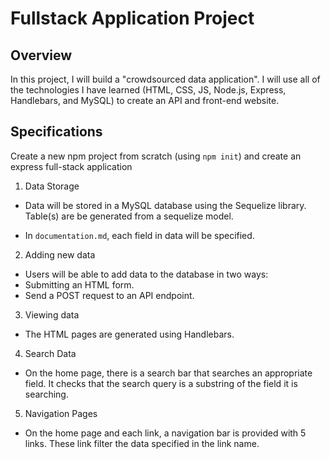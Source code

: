 # Fullstack Application Project

## Overview

In this project, I will build a "crowdsourced data application". I will use all of the technologies I have learned (HTML, CSS, JS, Node.js, Express, Handlebars, and MySQL) to create an API and front-end website.


## Specifications

Create a new npm project from scratch (using `npm init`) and create an express full-stack application


1. Data Storage
- Data will be stored in a MySQL database using the Sequelize library. Table(s) are be generated from a sequelize model. 

- In `documentation.md`, each field in data will be specified.

2. Adding new data
- Users will be able to add data to the database in two ways:
- Submitting an HTML form.
- Send a POST request to an API endpoint.

3. Viewing data
- The HTML pages are generated using Handlebars.

4. Search Data
- On the home page, there is a search bar that searches an appropriate field. It checks that the search query is a substring of the field it is searching.

5. Navigation Pages
- On the home page and each link, a navigation bar is provided with 5 links. These link filter the data specified in the link name.


